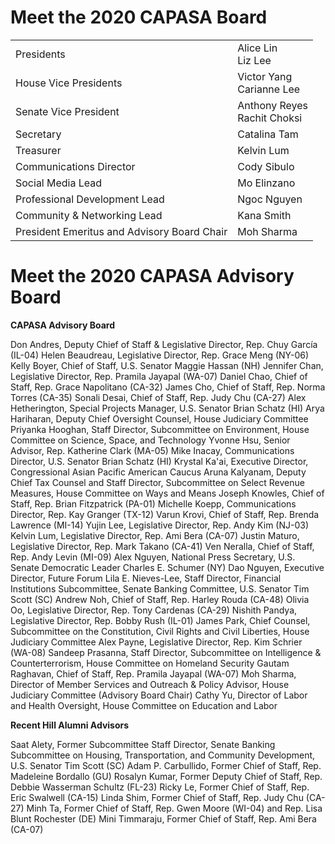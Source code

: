 # Meet the 2020 CAPASA Board

<table>
  <tr>
    <td>Presidents</td>
    <td>Alice Lin <br> Liz Lee </td>
  </tr>
  <tr>
    <td>House Vice Presidents</td>
    <td>Victor Yang <br> Carianne Lee</td>
  </tr>
  <tr>
    <td>Senate Vice President</td>
    <td>Anthony Reyes<br> Rachit Choksi</td>
  </tr>
  <tr>
    <td>Secretary</td>
    <td>Catalina Tam</td>
  </tr>
  <tr>
    <td>Treasurer</td>
    <td>Kelvin Lum</td>
  </tr>
  <tr>
    <td>Communications Director</td>
    <td>Cody Sibulo</td>
  </tr>
  <tr>
    <td>Social Media Lead</td>
    <td>Mo Elinzano</td>
  </tr>
    <tr>
    <td>Professional Development Lead</td>
    <td>Ngoc Nguyen</td>
  </tr>
    <tr>
    <td>Community & Networking Lead</td>
    <td>Kana Smith</td>
  </tr>
  <tr>
    <td>President Emeritus and Advisory Board Chair</td>
    <td>Moh Sharma</td>
  </tr>
</table>

# Meet the 2020 CAPASA Advisory Board

<b>CAPASA Advisory Board</b>

Don Andres, Deputy Chief of Staff & Legislative Director, Rep. Chuy García (IL-04)
Helen Beaudreau, Legislative Director, Rep. Grace Meng (NY-06)
Kelly Boyer, Chief of Staff, U.S. Senator Maggie Hassan (NH)
Jennifer Chan, Legislative Director, Rep. Pramila Jayapal (WA-07)
Daniel Chao, Chief of Staff, Rep. Grace Napolitano (CA-32)
James Cho, Chief of Staff, Rep. Norma Torres (CA-35)
Sonali Desai, Chief of Staff, Rep. Judy Chu (CA-27)
Alex Hetherington, Special Projects Manager, U.S. Senator Brian Schatz (HI)
Arya Hariharan, Deputy Chief Oversight Counsel, House Judiciary Committee
Priyanka Hooghan, Staff Director, Subcommittee on Environment, House Committee on Science, Space, and Technology
Yvonne Hsu, Senior Advisor, Rep. Katherine Clark (MA-05)
Mike Inacay, Communications Director, U.S. Senator Brian Schatz (HI)
Krystal Ka'ai, Executive Director, Congressional Asian Pacific American Caucus
Aruna Kalyanam, Deputy Chief Tax Counsel and Staff Director, Subcommittee on Select Revenue Measures, House Committee on Ways and Means
Joseph Knowles, Chief of Staff, Rep. Brian Fitzpatrick (PA-01)
Michelle Koepp, Communications Director, Rep. Kay Granger (TX-12)
Varun Krovi, Chief of Staff, Rep. Brenda Lawrence (MI-14)
Yujin Lee, Legislative Director, Rep. Andy Kim (NJ-03)
Kelvin Lum, Legislative Director, Rep. Ami Bera (CA-07)
Justin Maturo, Legislative Director, Rep. Mark Takano (CA-41)
Ven Neralla, Chief of Staff, Rep. Andy Levin (MI-09)
Alex Nguyen, National Press Secretary, U.S. Senate Democratic Leader Charles E. Schumer (NY)
Dao Nguyen, Executive Director, Future Forum
Lila E. Nieves-Lee, Staff Director, Financial Institutions Subcommittee, Senate Banking 
Committee, U.S. Senator Tim Scott (SC)
Andrew Noh, Chief of Staff, Rep. Harley Rouda (CA-48)
Olivia Oo, Legislative Director, Rep. Tony Cardenas (CA-29)
Nishith Pandya, Legislative Director, Rep. Bobby Rush (IL-01)
James Park, Chief Counsel, Subcommittee on the Constitution, Civil Rights and Civil Liberties, House Judiciary Committee
Alex Payne, Legislative Director, Rep. Kim Schrier (WA-08)
Sandeep Prasanna, Staff Director, Subcommittee on Intelligence & Counterterrorism, House Committee on Homeland Security
Gautam Raghavan, Chief of Staff, Rep. Pramila Jayapal (WA-07)
Moh Sharma, Director of Member Services and Outreach & Policy Advisor, House Judiciary Committee (Advisory Board Chair)
Cathy Yu, Director of Labor and Health Oversight, House Committee on Education and Labor

<b>Recent Hill Alumni Advisors</b>

Saat Alety, Former Subcommittee Staff Director, Senate Banking Subcommittee on Housing, Transportation, and Community Development, U.S. Senator Tim Scott (SC)
Adam P. Carbullido, Former Chief of Staff, Rep. Madeleine Bordallo (GU)
Rosalyn Kumar, Former Deputy Chief of Staff, Rep. Debbie Wasserman Schultz (FL-23)
Ricky Le, Former Chief of Staff, Rep. Eric Swalwell (CA-15)
Linda Shim, Former Chief of Staff, Rep. Judy Chu (CA-27)
Minh Ta, Former Chief of Staff, Rep. Gwen Moore (WI-04) and Rep. Lisa Blunt Rochester (DE)
Mini Timmaraju, Former Chief of Staff, Rep. Ami Bera (CA-07)

